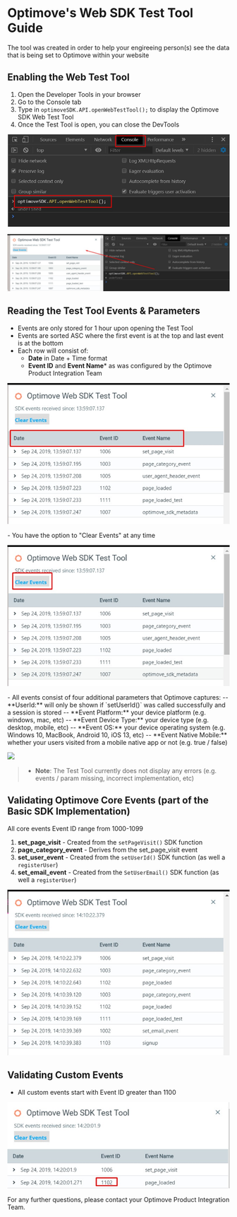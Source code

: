 # Optimove's Web SDK Test Tool Guide
The tool was created in order to help your engireeing person(s) see the data that is being set to Optimove within your website

## Enabling the Web Test Tool
1. Open the Developer Tools in your browser
2. Go to the Console tab
3. Type in `optimoveSDK.API.openWebTestTool();` to display the Optimove SDK Web Test Tool
4. Once the Test Tool is open, you can close the DevTools
<p align="left"><img src="https://github.com/optimove-tech/Web-SDK-Integration-Guide/raw/maste/images/openWebTestTool-1.jpg?raw=true"></p>
<p align="left"><img src="https://github.com/optimove-tech/Web-SDK-Integration-Guide/raw/maste/images/openWebTestTool-2.jpg?raw=true"></p>

## Reading the Test Tool Events & Parameters
- Events are only stored for 1 hour upon opening the Test Tool
- Events are sorted ASC where the first event is at the top and last event is at the bottom
- Each row will consist of: 
    - **Date** in Date + Time format
    - **Event ID** and **Event Name*** as was configured by the Optimove Product Integration Team
<p align="left"><img src="https://github.com/optimove-tech/Web-SDK-Integration-Guide/raw/maste/images/openWebTestTool-3.jpg?raw=true"></p>
- You have the option to "Clear Events" at any time
<p align="left"><img src="https://github.com/optimove-tech/Web-SDK-Integration-Guide/raw/maste/images/openWebTestTool-4.jpg?raw=true"></p>
- All events consist of four additional parameters that Optimove captures:
-- **UserId:** will only be shown if `setUserId()` was called successfully and a session is stored
-- **Event Platform:** your device platform (e.g. windows, mac, etc)
-- **Event Device Type:** your device type (e.g. desktop, mobile, etc)
-- **Event OS:** your device operating system (e.g. Windows 10, MacBook, Android 10, iOS 13, etc)
-- **Event Native Mobile:** whether your users visited from a mobile native app or not (e.g. true / false)
<p align="left"><img src="https://github.com/optimove-tech/Web-SDK-Integration-Guide/raw/maste/images/openWebTestTool5-2.jpg?raw=true"></p>

>- **Note**: The Test Tool currently does not display any errors (e.g. events / param missing, incorrect implementation, etc)

## Validating Optimove Core Events (part of the Basic SDK Implementation)
All core events Event ID range from 1000-1099
1. **set_page_visit** - Created from the `setPageVisit()` SDK function
2. **page_category_event** - Derives from the set_page_visit event
3. **set_user_event** - Created from the `setUserId()` SDK function (as well a `registerUser`)
4. **set_email_event** - Created from the `SetUserEmail()` SDK function  (as well a `registerUser`)
<p align="left"><img src="https://github.com/optimove-tech/Web-SDK-Integration-Guide/raw/maste/images/openWebTestTool-6.jpg?raw=true"></p>

## Validating Custom Events
- All custom events start with Event ID greater than 1100
<p align="left"><img src="https://github.com/optimove-tech/Web-SDK-Integration-Guide/raw/maste/images/openWebTestTool-7.jpg?raw=true"></p>

For any further questions, please contact your Optimove Product Integration Team.